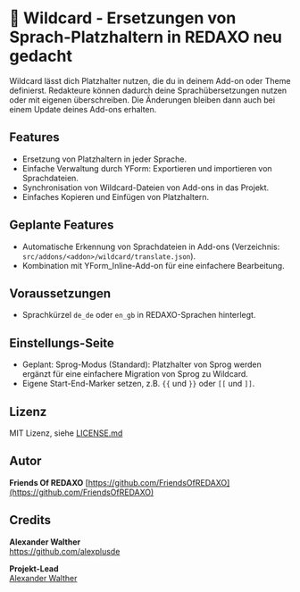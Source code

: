 # 🎴 Wildcard - Ersetzungen von Sprach-Platzhaltern in REDAXO neu gedacht

Wildcard lässt dich Platzhalter nutzen, die du in deinem Add-on oder Theme definierst. Redakteure können dadurch deine Sprachübersetzungen nutzen oder mit eigenen überschreiben. Die Änderungen bleiben dann auch bei einem Update deines Add-ons erhalten.

## Features

* Ersetzung von Platzhaltern in jeder Sprache.
* Einfache Verwaltung durch YForm: Exportieren und importieren von Sprachdateien.
* Synchronisation von Wildcard-Dateien von Add-ons in das Projekt.
* Einfaches Kopieren und Einfügen von Platzhaltern.

## Geplante Features

* Automatische Erkennung von Sprachdateien in Add-ons (Verzeichnis: `src/addons/<addon>/wildcard/translate.json`).
* Kombination mit YForm_Inline-Add-on für eine einfachere Bearbeitung.

## Voraussetzungen

* Sprachkürzel  `de_de` oder `en_gb` in REDAXO-Sprachen hinterlegt.

## Einstellungs-Seite

* Geplant: Sprog-Modus (Standard): Platzhalter von Sprog werden ergänzt für eine einfachere Migration von Sprog zu Wildcard.
* Eigene Start-End-Marker setzen, z.B. `{{` und `}}` oder `[[` und `]]`.

## Lizenz

MIT Lizenz, siehe [LICENSE.md](https://github.com/alexplusde/wildcard/blob/master/LICENSE.md)  

## Autor

**Friends Of REDAXO**
[https://github.com/FriendsOfREDAXO](https://github.com/FriendsOfREDAXO)

## Credits

**Alexander Walther**  
<https://github.com/alexplusde>  

**Projekt-Lead**  
[Alexander Walther](https://github.com/alexplusde)

